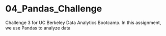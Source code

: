 # 04_Pandas_Challenge
Challenge 3 for UC Berkeley Data Analytics Bootcamp. In this assignment, we use Pandas to analyze data
